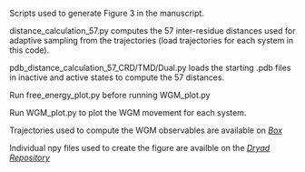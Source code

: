 Scripts used to generate Figure 3 in the manuscript. 

distance_calculation_57.py computes the 57 inter-residue distances used for adaptive sampling from the trajectories (load trajectories for each system in this code).

pdb_distance_calculation_57_CRD/TMD/Dual.py loads the starting .pdb files in inactive and active states to compute the 57 distances.

Run free_energy_plot.py before running WGM_plot.py

Run WGM_plot.py to plot the WGM movement for each system.

Trajectories used to compute the WGM observables are available on [*Box*](https://uofi.box.com/s/4g3xmumfmesb68y7tb0fn8wvhvycylrf)

Individual npy files used to create the figure are availble on the [*Dryad Repository*](https://doi.org/doi:10.5061/dryad.4b8gthtmf)


